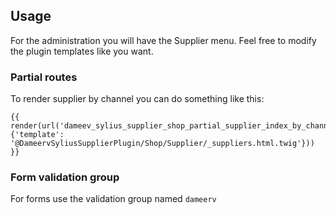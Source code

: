 ## Usage

For the administration you will have the Supplier menu.
Feel free to modify the plugin templates like you want.

### Partial routes

To render supplier by channel you can do something like this:

```twig
{{ render(url('dameev_sylius_supplier_shop_partial_supplier_index_by_channel', {'template': '@DameervSyliusSupplierPlugin/Shop/Supplier/_suppliers.html.twig'})) }}
```

### Form validation group

For forms use the validation group named `dameerv`
